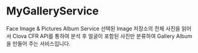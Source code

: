# MyGalleryService
Face Image &amp; Pictures Album Service
선택된 Image 저장소의 전체 사진을 읽어서 Clova CFR API를 통하여 분석 후
얼굴이 포함된 사진만 분류하여 Gallery Album을 만들어 주는 서비스입니다.


